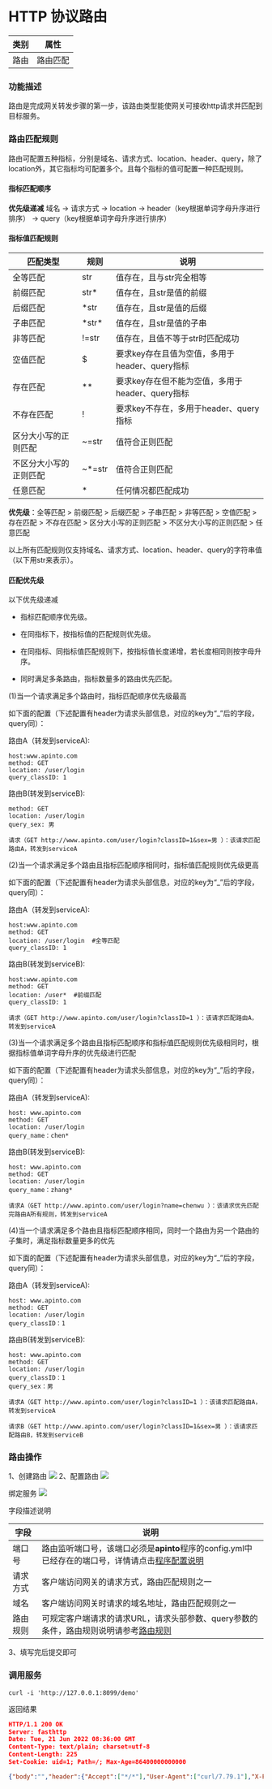
# HTTP 协议路由


| 类别 | 属性     |
| ---- | -------- |
| 路由 | 路由匹配 |



### 功能描述

路由是完成网关转发步骤的第一步，该路由类型能使网关可接收http请求并匹配到目标服务。

### 路由匹配规则
路由可配置五种指标，分别是域名、请求方式、location、header、query，除了location外，其它指标均可配置多个。且每个指标的值可配置一种匹配规则。

#### 指标匹配顺序
**优先级递减**
域名 -> 请求方式 -> location -> header（key根据单词字母升序进行排序） -> query（key根据单词字母升序进行排序）   


#### 指标值匹配规则

| 匹配类型               | 规则    | 说明                                             |
| ---------------------- | ------- | ------------------------------------------------ |
| 全等匹配               | str     | 值存在，且与str完全相等                          |
| 前缀匹配               | str*    | 值存在，且str是值的前缀                          |
| 后缀匹配               | *str    | 值存在，且str是值的后缀                          |
| 子串匹配               | \*str\* | 值存在，且str是值的子串                          |
| 非等匹配               | !=str   | 值存在，且值不等于str时匹配成功                  |
| 空值匹配               | $       | 要求key存在且值为空值，多用于header、query指标   |
| 存在匹配               | **      | 要求key存在但不能为空值，多用于header、query指标 |
| 不存在匹配             | !       | 要求key不存在，多用于header、query指标           |
| 区分大小写的正则匹配   | ~=str   | 值符合正则匹配                                   |
| 不区分大小写的正则匹配 | ~*=str  | 值符合正则匹配                                   |
| 任意匹配               | *       | 任何情况都匹配成功                               |

**优先级**：全等匹配 > 前缀匹配 > 后缀匹配 > 子串匹配 > 非等匹配 > 空值匹配 > 存在匹配 > 不存在匹配 > 区分大小写的正则匹配 > 不区分大小写的正则匹配 > 任意匹配

以上所有匹配规则仅支持域名、请求方式、location、header、query的字符串值（以下用str来表示）。


#### 匹配优先级

以下优先级递减

* 指标匹配顺序优先级。

* 在同指标下，按指标值的匹配规则优先级。

* 在同指标、同指标值匹配规则下，按指标值长度递增，若长度相同则按字母升序。
* 同时满足多条路由，指标数量多的路由优先匹配。



(1)当一个请求满足多个路由时，指标匹配顺序优先级最高

如下面的配置（下述配置有header为请求头部信息，对应的key为“_”后的字段，query同）：

路由A（转发到serviceA):

```
host:www.apinto.com
method: GET
location: /user/login
query_classID: 1
```

路由B(转发到serviceB):

```
method: GET
location: /user/login
query_sex: 男
```

```
请求（GET http://www.apinto.com/user/login?classID=1&sex=男 ）：该请求匹配路由A，转发到serviceA
```



(2)当一个请求满足多个路由且指标匹配顺序相同时，指标值匹配规则优先级更高

如下面的配置（下述配置有header为请求头部信息，对应的key为“_”后的字段，query同）：

路由A（转发到serviceA):

```
host:www.apinto.com
method: GET
location: /user/login  #全等匹配
query_classID: 1
```

路由B(转发到serviceB):

```
host:www.apinto.com
method: GET
location: /user*  #前缀匹配
query_classID: 1
```

```
请求（GET http://www.apinto.com/user/login?classID=1 ）：该请求匹配路由A，转发到serviceA
```



(3)当一个请求满足多个路由且指标匹配顺序和指标值匹配规则优先级相同时，根据指标值单词字母升序的优先级进行匹配

如下面的配置（下述配置有header为请求头部信息，对应的key为“_”后的字段，query同）：

路由A（转发到serviceA):

```
host: www.apinto.com
method: GET
location: /user/login
query_name：chen*
```

路由B(转发到serviceB):

```
host: www.apinto.com
method: GET
location: /user/login
query_name：zhang*
```

```
请求A（GET http://www.apinto.com/user/login?name=chenwu ）：该请求优先匹配完路由A所有规则，转发到serviceA
```



(4)当一个请求满足多个路由且指标匹配顺序相同，同时一个路由为另一个路由的子集时，满足指标数量更多的优先

如下面的配置（下述配置有header为请求头部信息，对应的key为“_”后的字段，query同）：

路由A（转发到serviceA):

```
host: www.apinto.com
method: GET
location: /user/login
query_classID：1
```

路由B(转发到serviceB):

```
host: www.apinto.com
method: GET
location: /user/login
query_classID：1
query_sex：男
```

```
请求A（GET http://www.apinto.com/user/login?classID=1 ）：该请求匹配路由A，转发到serviceA

请求B（GET http://www.apinto.com/user/login?classID=1&sex=男 ）：该请求匹配路由B，转发到serviceB
```

### 路由操作
1、创建路由
![](http://data.eolinker.com/course/M4T9yvl9fbd2e774ff9525e8581395f70c5b91a06550f6b.png)
2、配置路由
![](http://data.eolinker.com/course/lJ5gGdud7e51acaf1e1fc0df8dc3c406cf69cd69d0429ff.png)

绑定服务
![](http://data.eolinker.com/course/qYA5SrQ3e250e35ca1ddc66c36d0169bec9a9a7f17261eb.png)

字段描述说明

| 字段 |说明|
|--|---|
| 端口号 |路由监听端口号，该端口必须是**apinto**程序的config.yml中已经存在的端口号，详情请点击[程序配置说明](/docs/apinto/quick/quick_course.md#程序配置说明)|
|请求方式|客户端访问网关的请求方式，路由匹配规则之一|
|域名|客户端访问网关时请求的域名地址，路由匹配规则之一|
|路由规则 | 可规定客户端请求的请求URL，请求头部参数、query参数的条件，路由规则说明请参考[路由规则](#路由匹配规则)|

3、填写完后提交即可

### 调用服务
```shell
curl -i 'http://127.0.0.1:8099/demo'
```

返回结果

```json
HTTP/1.1 200 OK
Server: fasthttp
Date: Tue, 21 Jun 2022 08:36:00 GMT
Content-Type: text/plain; charset=utf-8
Content-Length: 225
Set-Cookie: uid=1; Path=/; Max-Age=86400000000000

{"body":"","header":{"Accept":["*/*"],"User-Agent":["curl/7.79.1"],"X-Forwarded-For":["127.0.0.1,127.0.0.1"]},"host":"127.0.0.1:8099","method":"GET","path":"/demo","query":{},"remote_addr":"61.144.147.89:56221","url":"/demo"}
```

